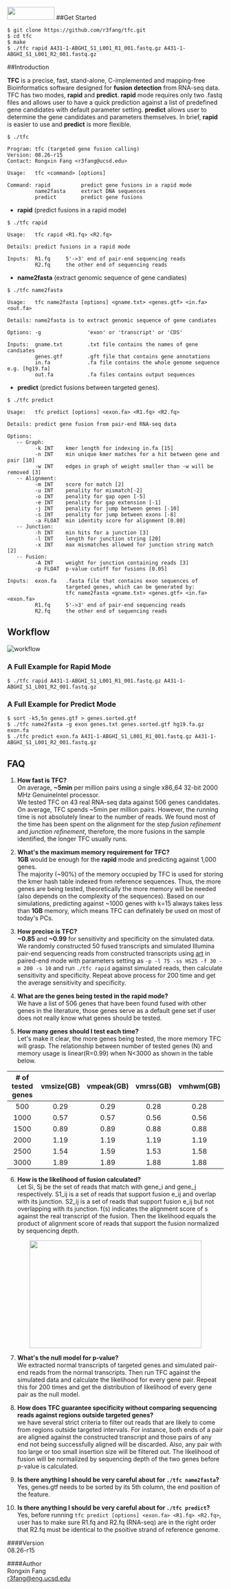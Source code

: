 [<img src="https://github.com/r3fang/tfc/blob/master/img/sp5.jpg" width="110px" height="30px">](https://www.illumina.com/)
##Get Started     
```
$ git clone https://github.com/r3fang/tfc.git
$ cd tfc
$ make
$ ./tfc rapid A431-1-ABGHI_S1_L001_R1_001.fastq.gz A431-1-ABGHI_S1_L001_R2_001.fastq.gz
```

##Introduction

**TFC** is a precise, fast, stand-alone, C-implemented and mapping-free Bioinformatics software designed for **fusion detection** from RNA-seq data. TFC has two modes, **rapid** and **predict**. **rapid** mode requires only two .fastq files and allows user to have a quick prediction against a list of predefined gene candidates with default parameter setting. **predict** allows user to determine the gene candidates and parameters themselves. In brief, **rapid** is easier to use and **predict** is more flexible.

```
$ ./tfc 

Program: tfc (targeted gene fusion calling)
Version: 08.26-r15
Contact: Rongxin Fang <r3fang@ucsd.edu>

Usage:   tfc <command> [options]

Command: rapid          predict gene fusions in a rapid mode
         name2fasta     extract DNA sequences
         predict        predict gene fusions
```

- **rapid** (predict fusions in a rapid mode)

```
$ ./tfc rapid

Usage:   tfc rapid <R1.fq> <R2.fq>

Details: predict fusions in a rapid mode

Inputs:  R1.fq     5'->3' end of pair-end sequencing reads
         R2.fq     the other end of sequencing reads
```

- **name2fasta** (extract genomic sequence of gene candiates)
 
```
$ ./tfc name2fasta

Usage:   tfc name2fasta [options] <gname.txt> <genes.gtf> <in.fa> <out.fa> 

Details: name2fasta is to extract genomic sequence of gene candiates

Options: -g               'exon' or 'transcript' or 'CDS' 

Inputs:  gname.txt        .txt file contains the names of gene candiates
         genes.gtf        .gft file that contains gene annotations
         in.fa            .fa file contains the whole genome sequence e.g. [hg19.fa]
         out.fa           .fa files contains output sequences
```

- **predict** (predict fusions between targeted genes).

```
$ ./tfc predict

Usage:   tfc predict [options] <exon.fa> <R1.fq> <R2.fq>

Details: predict gene fusion from pair-end RNA-seq data

Options:
   -- Graph:
         -k INT    kmer length for indexing in.fa [15]
         -n INT    min unique kmer matches for a hit between gene and pair [10]
         -w INT    edges in graph of weight smaller than -w will be removed [3]
   -- Alignment:
         -m INT    score for match [2]
         -u INT    penality for mismatch[-2]
         -o INT    penality for gap open [-5]
         -e INT    penality for gap extension [-1]
         -j INT    penality for jump between genes [-10]
         -s INT    penality for jump between exons [-8]
         -a FLOAT  min identity score for alignment [0.80]
   -- Junction:
         -h INT    min hits for a junction [3]
         -l INT    length for junction string [20]
         -x INT    max mismatches allowed for junction string match [2]
   -- Fusion:
         -A INT    weight for junction containing reads [3]
         -p FLOAT  p-value cutoff for fusions [0.05]

Inputs:  exon.fa   .fasta file that contains exon sequences of 
                   targeted genes, which can be generated by: 
                   tfc name2fasta <gname.txt> <genes.gtf> <in.fa> <exon.fa>  
         R1.fq     5'->3' end of pair-end sequencing reads
         R2.fq     the other end of sequencing reads
```
## Workflow

![workflow](https://github.com/r3fang/tfc/blob/master/img/workflow.jpg)

### A Full Example for Rapid Mode
```
$ ./tfc rapid A431-1-ABGHI_S1_L001_R1_001.fastq.gz A431-1-ABGHI_S1_L001_R2_001.fastq.gz
```
### A Full Example for Predict Mode
```
$ sort -k5,5n genes.gtf > genes.sorted.gtf
$ ./tfc name2fasta -g exon genes.txt genes.sorted.gtf hg19.fa.gz exon.fa
$ ./tfc predict exon.fa A431-1-ABGHI_S1_L001_R1_001.fastq.gz A431-1-ABGHI_S1_L001_R2_001.fastq.gz
```

## FAQ

 1. **How fast is TFC?**     
 On average, **~5min** per million pairs using a single x86_64 32-bit 2000 MHz GenuineIntel processor.   
 We tested TFC on 43 real RNA-seq data against 506 genes candidates. On average, TFC spends ~5min per million pairs. However, the running time is not absolutely linear to the number of reads. We found most of the time has been spent on the alignment for the step *fusion refinement* and *junction refinement*, therefore, the more fusions in the sample identified, the longer TFC usually runs. 

 2. **What's the maximum memory requirement for TFC?**   
 **1GB** would be enough for the **rapid** mode and predicting against 1,000 genes.   
 The majority (~90%) of the memory occupied by TFC is used for storing the kmer hash table indexed from reference sequences. Thus, the more genes are being tested, theoretically the more memory will be needed (also depends on the complexity of the sequences). Based on our simulations, predicting against ~1000 genes with k=15 always takes less than **1GB** memory, which means TFC can definately be used on most of today's PCs.

 3. **How precise is TFC?**  
 **~0.85** and **~0.99** for sensitivity and specificity on the simulated data.     
 We randomly constructed 50 fused transcripts and simulated Illumina pair-end sequencing reads from constructed transcripts using [art](http://www.niehs.nih.gov/research/resources/software/biostatistics/art/) in paired-end mode with parameters setting as `-p -l 75 -ss HS25 -f 30 -m 200 -s 10` and run ```./tfc rapid``` against simulated reads, then calculate sensitivity and specificity. Repeat above process for 200 time and get the average sensitivity and specificity.

 4. **What are the genes being tested in the rapid mode?**  
 We have a list of 506 genes that have been found fused with other genes in the literature, those genes serve as a default gene set if user does not really know what genes should be tested. 

 5. **How many genes should I test each time?**  
 Let's make it clear, the more genes being tested, the more memory TFC will grasp. The relationship between number of tested genes (N) and memory usage is linear(R=0.99) when N<3000 as shown in the table below.
 
 | # of tested genes  | vmsize(GB) | vmpeak(GB) | vmrss(GB) | vmhwm(GB) |   
 |:------------------:|:-------------:|:-----:|:------:|:-------:|
 | 500  | 0.29	| 0.29	|0.28	| 0.28 |
 | 1000 | 0.57	| 0.57	|0.56	| 0.56 |
 | 1500 | 0.89	| 0.89	|0.88	| 0.88 |
 | 2000 | 1.19	| 1.19	|1.19	| 1.19 |
 | 2500 | 1.54	| 1.59	|1.53	| 1.58 |
 | 3000 | 1.89	| 1.89	|1.88	| 1.88 |
 
 6. **How is the likelihood of fusion calculated?**   
 Let Si, Sj be the set of reads that match with gene_i and gene_j respectively. S1_ij is a set of reads that support fusion e_ij and overlap with its junction. S2_ij is a set of reads that support fusion e_ij but not overlapping with its junction. f(s) indicates the alignment score of s against the real transcript of the fusion. Then the likelihood equals the product of alignment score of reads that support the fusion normalized by sequencing depth.
<p align="center">
  <img src="https://github.com/r3fang/tfc/blob/master/img/likelihood.jpg" width="400px" height="250px">
</p>
 
 7. **What's the null model for p-value?**   
 We extracted normal transcripts of targeted genes and simulated pair-end reads from the normal transcripts. Then run TFC against the simulated data and calculate the likelihood for every gene pair. Repeat this for 200 times and get the distribution of likelihood of every gene pair as the null model. 

 8. **How does TFC guarantee specificity without comparing sequencing reads against regions outside targeted genes?**   
 we have several strict criteria to filter out reads that are likely to come from regions outside targeted intervals. For instance, both ends of a pair are aligned against the constructed transcript and those pairs of any end not being successfully aligned will be discarded. Also, any pair with too large or too small insertion size will be filtered out. The likelihood of fusion will be normalized by sequencing depth of the two genes before p-value is calculated.

 9.  **Is there anything I should be very careful about for `./tfc name2fasta`?**    
 Yes, genes.gtf needs to be sorted by its 5th column, the end position of the feature.

 10. **Is there anything I should be very careful about for `./tfc predict`?**  
 Yes, before running `tfc predict [options] <exon.fa> <R1.fq> <R2.fq>`, user has to make sure R1.fq and R2.fq (RNA-seq) are in the right order that R2.fq must be identical to the psoitive strand of reference genome.         

####Version     
08.26-r15

####Author     
Rongxin Fang    
r3fang@eng.ucsd.edu
